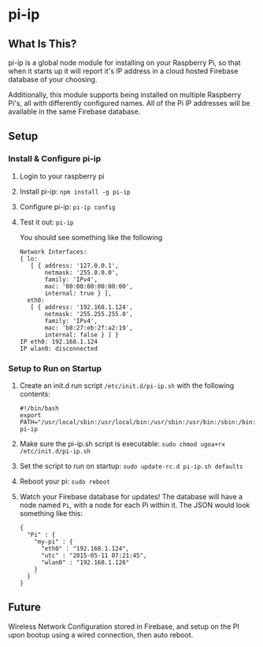 # pi-ip

## What Is This?
pi-ip is a global node module for installing on your Raspberry Pi, so that when it starts up it will report it's IP address in a cloud hosted Firebase database of your choosing.

Additionally, this module supports being installed on multiple Raspberry Pi's, all with differently configured names.  All of the Pi IP addresses will be available in the same Firebase database.

## Setup

### Install & Configure pi-ip

1. Login to your raspberry pi
2. Install pi-ip: `npm install -g pi-ip`
3. Configure pi-ip: `pi-ip config`
4. Test it out: `pi-ip`

   You should see something like the following
   ```
   Network Interfaces:
   { lo: 
      [ { address: '127.0.0.1',
          netmask: '255.0.0.0',
          family: 'IPv4',
          mac: '00:00:00:00:00:00',
          internal: true } ],
     eth0: 
      [ { address: '192.168.1.124',
          netmask: '255.255.255.0',
          family: 'IPv4',
          mac: 'b8:27:eb:2f:a2:19',
          internal: false } ] }
   IP eth0: 192.168.1.124
   IP wlan0: disconnected
   ```

### Setup to Run on Startup

1. Create an init.d run script `/etc/init.d/pi-ip.sh` with the following contents:

   ```
   #!/bin/bash
   export PATH="/usr/local/sbin:/usr/local/bin:/usr/sbin:/usr/bin:/sbin:/bin:/opt/node/bin"
   pi-ip
   ```

2. Make sure the pi-ip.sh script is executable: `sudo chmod ugoa+rx /etc/init.d/pi-ip.sh`
3. Set the script to run on startup: `sudo update-rc.d pi-ip.sh defaults`
4. Reboot your pi: `sudo reboot`
5. Watch your Firebase database for updates!  The database will have a node named `Pi`, with a node for each Pi within it.  The JSON would look something like this:

   ```
   {
     "Pi" : {
       "my-pi" : {
         "eth0" : "192.168.1.124",
         "utc" : "2015-05-11 07:21:45",
         "wlan0" : "192.168.1.126"
       }
     }
   }
   ```

## Future
Wireless Network Configuration stored in Firebase, and setup on the PI upon bootup using a wired connection, then auto reboot.

